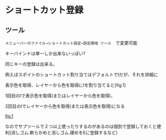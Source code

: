 # ショートカット登録

## ツール

`メニューバーのファイル→ショートカット設定→設定領域 ツール`　で変更可能

キーバインドは単一しか出来ないっぽい?

同じキーの登録は出来る。

例えばスポイトのショートカット割り当てはデフォルトでIだが、それを詳細に

表示色を取得、レイヤーから色を取得にIを割り当てると[fig.1]

1回目のIで表示色を取得(またはレイヤーから色を取得)、

2回目のIでレイヤーから色を取得(または表示色を取得)になる

[fig.1](./RegisterShortcut/fig.1.png)

なのでサブツールで２つ以上使ったりするのがあるのは個別で登録しておくと便利(消しゴム.軟らかめと消しゴム.硬めをEに登録するなど)
